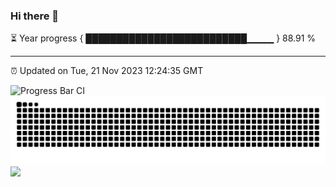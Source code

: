 ### Hi there 👋

⏳ Year progress { ██████████████████████████▁▁▁▁ } 88.91 %

---

⏰ Updated on Tue, 21 Nov 2023 12:24:35 GMT

![Progress Bar CI](https://github.com/liununu/liununu/workflows/Progress%20Bar%20CI/badge.svg)![](https://raw.githubusercontent.com/L1cardo/L1cardo/main/assets/github-contribution-grid-snake.svg)![](https://raw.githubusercontent.com/seesaws/seesaws/main/assets/github-contribution-grid-snake.svg)
